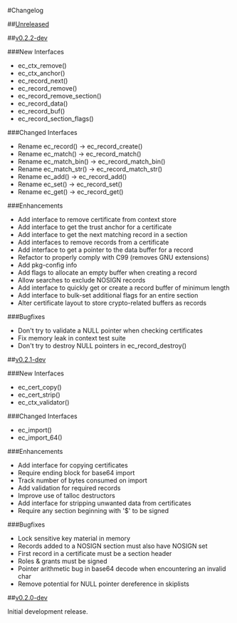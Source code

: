 #Changelog

##[Unreleased](https://github.com/erayd/libec/tree/dev)

##[v0.2.2-dev](https://github.com/erayd/libec/releases/tag/v0.2.2-dev)

###New Interfaces
 * ec_ctx_remove()
 * ec_ctx_anchor()
 * ec_record_next()
 * ec_record_remove()
 * ec_record_remove_section()
 * ec_record_data()
 * ec_record_buf()
 * ec_record_section_flags()

###Changed Interfaces
 * Rename ec_record() -> ec_record_create()
 * Rename ec_match() -> ec_record_match()
 * Rename ec_match_bin() -> ec_record_match_bin()
 * Rename ec_match_str() -> ec_record_match_str()
 * Rename ec_add() -> ec_record_add()
 * Rename ec_set() -> ec_record_set()
 * Rename ec_get() -> ec_record_get()

###Enhancements
 * Add interface to remove certificate from context store
 * Add interface to get the trust anchor for a certificate
 * Add interface to get the next matching record in a section
 * Add interfaces to remove records from a certificate
 * Add interface to get a pointer to the data buffer for a record
 * Refactor to properly comply with C99 (removes GNU extensions)
 * Add pkg-config info
 * Add flags to allocate an empty buffer when creating a record
 * Allow searches to exclude NOSIGN records
 * Add interface to quickly get or create a record buffer of minimum length
 * Add interface to bulk-set additional flags for an entire section
 * Alter certificate layout to store crypto-related buffers as records

###Bugfixes
 * Don't try to validate a NULL pointer when checking certificates
 * Fix memory leak in context test suite
 * Don't try to destroy NULL pointers in ec_record_destroy()

##[v0.2.1-dev](https://github.com/erayd/libec/releases/tag/v0.2.1-dev)

###New Interfaces
 * ec_cert_copy()
 * ec_cert_strip()
 * ec_ctx_validator()


###Changed Interfaces
 * ec_import()
 * ec_import_64()

###Enhancements
 * Add interface for copying certificates
 * Require ending block for base64 import
 * Track number of bytes consumed on import
 * Add validation for required records
 * Improve use of talloc destructors
 * Add interface for stripping unwanted data from certificates
 * Require any section beginning with '$' to be signed

###Bugfixes
 * Lock sensitive key material in memory
 * Records added to a NOSIGN section must also have NOSIGN set
 * First record in a certificate must be a section header
 * Roles & grants must be signed
 * Pointer arithmetic bug in base64 decode when encountering an invalid char
 * Remove potential for NULL pointer dereference in skiplists


##[v0.2.0-dev](https://github.com/erayd/libec/releases/tag/v0.2.0-dev)

Initial development release.
